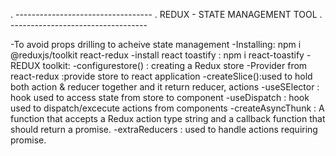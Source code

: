 .                                      ----------------------------------
.                                        REDUX - STATE MANAGEMENT TOOL
.                                      ----------------------------------

-To avoid props drilling to acheive state management
-Installing: npm i @reduxjs/toolkit react-redux
-install react toastify : npm i react-toastify
-REDUX toolkit:
    -configurestore() : creating a Redux store
    -Provider from react-redux :provide store to react application
    -createSlice():used to hold both action & reducer together and it return reducer, actions
    -useSElector : hook used to access state from store to component
    -useDispatch : hook used to dispatch/excecute actions from components
    -createAsyncThunk : A function that accepts a Redux action type string and a callback function that should return a  promise.
    -extraReducers : used to handle actions requiring promise.


